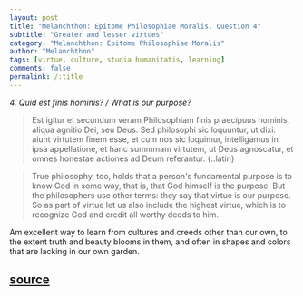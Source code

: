 ```yaml
---
layout: post
title: "Melanchthon: Epitome Philosophiae Moralis, Question 4"
subtitle: "Greater and lesser virtues"
category: "Melanchthon: Epitome Philosophiae Moralis"
author: "Melanchthon"
tags: [virtue, culture, studia humanitatis, learning]
comments: false
permalink: /:title
---
```


*4. Quid est finis hominis? / What is our purpose?*

> Est igitur et secundum veram Philosophiam finis praecipuus hominis, aliqua agnitio Dei, seu Deus. Sed philosophi sic loquuntur, ut dixi: aiunt virtutem finem esse, et cum nos sic loquimur, intelligamus in ipsa appellatione, et hanc summmam virtutem, ut Deus agnoscatur, et omnes honestae actiones ad Deum referantur.
{:.latin}

> True philosophy, too, holds that a person's fundamental purpose is to know God in some way, that is, that God himself is the purpose. But the philosophers use other terms: they say that virtue is our purpose. So as part of virtue let us also include the highest virtue, which is to recognize God and credit all worthy deeds to him.

Am excellent way to learn from cultures and creeds other than our own, to the extent truth and beauty blooms in them, and often in shapes and colors that are lacking in our own garden.

<h2 class="post-source"><a href="https://books.google.com/books?id=RBw8AAAAcAAJ&pg=PA12"><i class="fas fa-book" aria-hidden="true"></i> source</a></h2>
